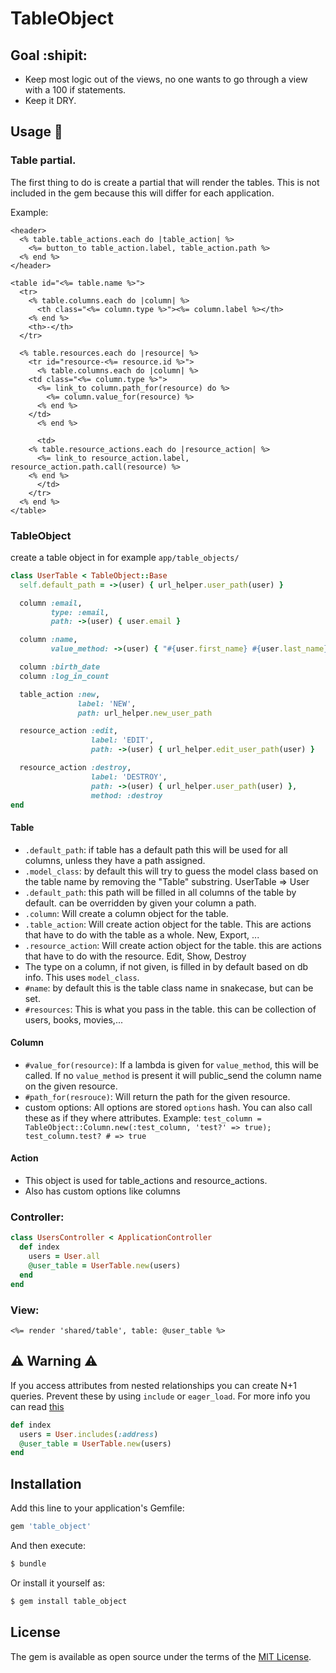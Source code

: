 # TableObject

## Goal :shipit:
* Keep most logic out of the views, no one wants to go through a view with a 100 if statements.
* Keep it DRY.

## Usage :hammer:

### Table partial.
The first thing to do is create a partial that will render the tables. This is not included in the gem because this will differ for each application.

Example:
```erb
<header>
  <% table.table_actions.each do |table_action| %>
    <%= button_to table_action.label, table_action.path %>
  <% end %>
</header>

<table id="<%= table.name %>">
  <tr>
    <% table.columns.each do |column| %>
      <th class="<%= column.type %>"><%= column.label %></th>
    <% end %>
    <th>-</th>
  </tr>

  <% table.resources.each do |resource| %>
    <tr id="resource-<%= resource.id %>">
      <% table.columns.each do |column| %>
	<td class="<%= column.type %>">
	  <%= link_to column.path_for(resource) do %>
	    <%= column.value_for(resource) %>
	  <% end %>
	</td>
      <% end %>

      <td>
	<% table.resource_actions.each do |resource_action| %>
	  <%= link_to resource_action.label, resource_action.path.call(resource) %>
	<% end %>
      </td>
    </tr>
  <% end %>
</table>
```
### TableObject
create a table object in for example `app/table_objects/`
```ruby
class UserTable < TableObject::Base
  self.default_path = ->(user) { url_helper.user_path(user) }

  column :email,
         type: :email,
         path: ->(user) { user.email }

  column :name,
         value_method: ->(user) { "#{user.first_name} #{user.last_name}" }

  column :birth_date
  column :log_in_count

  table_action :new,
               label: 'NEW',
               path: url_helper.new_user_path

  resource_action :edit,
                  label: 'EDIT',
                  path: ->(user) { url_helper.edit_user_path(user) }

  resource_action :destroy,
                  label: 'DESTROY',
                  path: ->(user) { url_helper.user_path(user) },
                  method: :destroy
end
```
#### Table
* `.default_path`: if table has a default path this will be used for all columns, unless they have a path assigned.
* `.model_class`: by default this will try to guess the model class based on the table name by removing the "Table" substring. UserTable => User
* `.default_path`: this path will be filled in all columns of the table by default. can be overridden by given your column a path.
* `.column`: Will create a column object for the table.
* `.table_action`: Will create action object for the table. This are actions that have to do with the table as a whole. New, Export, ...
* `.resource_action`: Will create action object for the table. this are actions that have to do with the resource. Edit, Show, Destroy
* The type on a column, if not given, is filled in by default based on db info. This uses `model_class`.
* `#name`: by default this is the table class name in snakecase, but can be set.
* `#resources`: This is what you pass in the table. this can be collection of users, books, movies,...

#### Column
* `#value_for(resource)`: If a lambda is given for `value_method`, this will be called. If no `value_method` is present it will public_send the column name on the given resource.
* `#path_for(resrouce)`: Will return the path for the given resource.
* custom options: All options are stored `options` hash. You can also call these as if they where attributes. Example: ```
test_column = TableObject::Column.new(:test_column, 'test?' => true);
test_column.test? # => true ```
#### Action
* This object is used for table_actions and resource_actions.
* Also has custom options like columns

### Controller:
```ruby
class UsersController < ApplicationController
  def index
    users = User.all
    @user_table = UserTable.new(users)
  end
end
```
### View:
```erb
<%= render 'shared/table', table: @user_table %>
```
## :warning: Warning :warning:
If you access attributes from nested relationships you can create N+1 queries. Prevent these by using `include` or `eager_load`.
For more info you can read [this](http://blog.scoutapp.com/articles/2017/01/24/activerecord-includes-vs-joins-vs-preload-vs-eager_load-when-and-where)
```ruby
def index
  users = User.includes(:address)
  @user_table = UserTable.new(users)
end
```

## Installation
Add this line to your application's Gemfile:

```ruby
gem 'table_object'
```

And then execute:
```bash
$ bundle
```

Or install it yourself as:
```bash
$ gem install table_object
```

## License
The gem is available as open source under the terms of the [MIT License](https://opensource.org/licenses/MIT).
